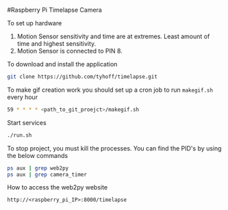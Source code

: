 #Raspberry Pi Timelapse Camera

To set up hardware

1. Motion Sensor sensitivity and time are at extremes. Least amount of time and highest sensitivity. 
2. Motion Sensor is connected to PIN 8.

To download and install the application

```bash
git clone https://github.com/tyhoff/timelapse.git
```

To make gif creation work you should set up a cron job to run `makegif.sh` every hour
```bash
59 * * * * <path_to_git_proejct>/makegif.sh
```

Start services
```bash
./run.sh
```

To stop project, you must kill the processes. You can find the PID's by using the below commands

```bash
ps aux | grep web2py
ps aux | grep camera_timer
```

How to access the web2py website

```
http://<raspberry_pi_IP>:8000/timelapse
```
